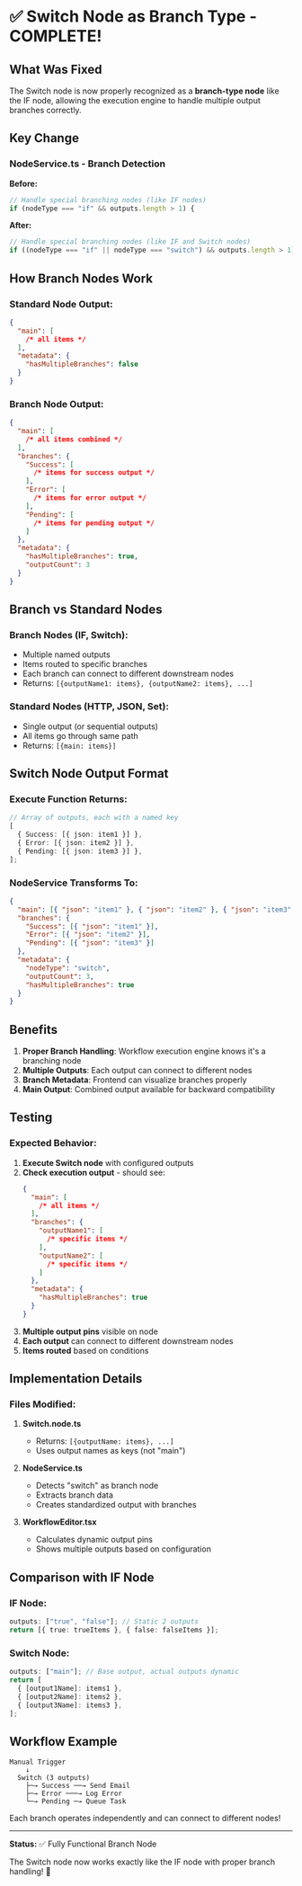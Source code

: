 # ✅ Switch Node as Branch Type - COMPLETE!

## What Was Fixed

The Switch node is now properly recognized as a **branch-type node** like the IF node, allowing the execution engine to handle multiple output branches correctly.

## Key Change

### NodeService.ts - Branch Detection

**Before:**

```typescript
// Handle special branching nodes (like IF nodes)
if (nodeType === "if" && outputs.length > 1) {
```

**After:**

```typescript
// Handle special branching nodes (like IF and Switch nodes)
if ((nodeType === "if" || nodeType === "switch") && outputs.length > 1) {
```

## How Branch Nodes Work

### Standard Node Output:

```json
{
  "main": [
    /* all items */
  ],
  "metadata": {
    "hasMultipleBranches": false
  }
}
```

### Branch Node Output:

```json
{
  "main": [
    /* all items combined */
  ],
  "branches": {
    "Success": [
      /* items for success output */
    ],
    "Error": [
      /* items for error output */
    ],
    "Pending": [
      /* items for pending output */
    ]
  },
  "metadata": {
    "hasMultipleBranches": true,
    "outputCount": 3
  }
}
```

## Branch vs Standard Nodes

### Branch Nodes (IF, Switch):

- Multiple named outputs
- Items routed to specific branches
- Each branch can connect to different downstream nodes
- Returns: `[{outputName1: items}, {outputName2: items}, ...]`

### Standard Nodes (HTTP, JSON, Set):

- Single output (or sequential outputs)
- All items go through same path
- Returns: `[{main: items}]`

## Switch Node Output Format

### Execute Function Returns:

```typescript
// Array of outputs, each with a named key
[
  { Success: [{ json: item1 }] },
  { Error: [{ json: item2 }] },
  { Pending: [{ json: item3 }] },
];
```

### NodeService Transforms To:

```json
{
  "main": [{ "json": "item1" }, { "json": "item2" }, { "json": "item3" }],
  "branches": {
    "Success": [{ "json": "item1" }],
    "Error": [{ "json": "item2" }],
    "Pending": [{ "json": "item3" }]
  },
  "metadata": {
    "nodeType": "switch",
    "outputCount": 3,
    "hasMultipleBranches": true
  }
}
```

## Benefits

1. **Proper Branch Handling**: Workflow execution engine knows it's a branching node
2. **Multiple Outputs**: Each output can connect to different nodes
3. **Branch Metadata**: Frontend can visualize branches properly
4. **Main Output**: Combined output available for backward compatibility

## Testing

### Expected Behavior:

1. **Execute Switch node** with configured outputs
2. **Check execution output** - should see:
   ```json
   {
     "main": [
       /* all items */
     ],
     "branches": {
       "outputName1": [
         /* specific items */
       ],
       "outputName2": [
         /* specific items */
       ]
     },
     "metadata": {
       "hasMultipleBranches": true
     }
   }
   ```
3. **Multiple output pins** visible on node
4. **Each output** can connect to different downstream nodes
5. **Items routed** based on conditions

## Implementation Details

### Files Modified:

1. **Switch.node.ts**

   - Returns: `[{outputName: items}, ...]`
   - Uses output names as keys (not "main")

2. **NodeService.ts**

   - Detects "switch" as branch node
   - Extracts branch data
   - Creates standardized output with branches

3. **WorkflowEditor.tsx**
   - Calculates dynamic output pins
   - Shows multiple outputs based on configuration

## Comparison with IF Node

### IF Node:

```typescript
outputs: ["true", "false"]; // Static 2 outputs
return [{ true: trueItems }, { false: falseItems }];
```

### Switch Node:

```typescript
outputs: ["main"]; // Base output, actual outputs dynamic
return [
  { [output1Name]: items1 },
  { [output2Name]: items2 },
  { [output3Name]: items3 },
];
```

## Workflow Example

```
Manual Trigger
    ↓
  Switch (3 outputs)
    ├─→ Success ──→ Send Email
    ├─→ Error ───→ Log Error
    └─→ Pending ─→ Queue Task
```

Each branch operates independently and can connect to different nodes!

---

**Status:** ✅ Fully Functional Branch Node

The Switch node now works exactly like the IF node with proper branch handling! 🎉
